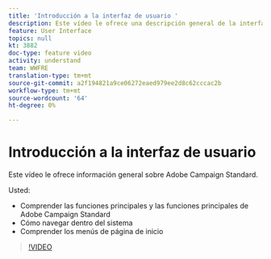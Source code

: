 ```yaml
---
title: 'Introducción a la interfaz de usuario '
description: Este vídeo le ofrece una descripción general de la interfaz de usuario de Adobe Campaign Standard y de las funciones principales y principales.
feature: User Interface
topics: null
kt: 3882
doc-type: feature video
activity: understand
team: WWFRE
translation-type: tm+mt
source-git-commit: a2f194821a9ce06272eaed979ee2d8c62cccac2b
workflow-type: tm+mt
source-wordcount: '64'
ht-degree: 0%

---
```



# Introducción a la interfaz de usuario

Este vídeo le ofrece información general sobre Adobe Campaign Standard.

Usted:

* Comprender las funciones principales y las funciones principales de Adobe Campaign Standard
* Cómo navegar dentro del sistema
* Comprender los menús de página de inicio

>[!VIDEO](https://video.tv.adobe.com/v/18469?quality=12)
